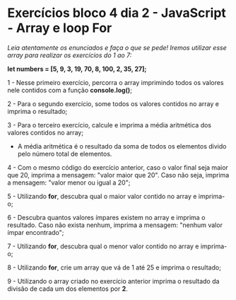 # Exercícios bloco 4 dia 2 - JavaScript - Array e loop For

*Leia atentamente os enunciados e faça o que se pede! Iremos utilizar esse array para realizar os exercícios do 1 ao 7:*

**let numbers = [5, 9, 3, 19, 70, 8, 100, 2, 35, 27];**

1 - Nesse primeiro exercício, percorra o array imprimindo todos os valores nele contidos com a função **console.log()**;

2 - Para o segundo exercício, some todos os valores contidos no array e imprima o resultado;

3 - Para o terceiro exercício, calcule e imprima a média aritmética dos valores contidos no array;

* A média aritmética é o resultado da soma de todos os elementos divido pelo número total de elementos.

4 - Com o mesmo código do exercício anterior, caso o valor final seja maior que 20, imprima a mensagem: "valor maior que 20". Caso não seja, imprima a mensagem: "valor menor ou igual a 20";

5 - Utilizando **for**, descubra qual o maior valor contido no array e imprima-o;

6 - Descubra quantos valores ímpares existem no array e imprima o resultado. Caso não exista nenhum, imprima a mensagem: "nenhum valor ímpar encontrado";

7 - Utilizando **for**, descubra qual o menor valor contido no array e imprima-o;

8 - Utilizando **for**, crie um array que vá de 1 até 25 e imprima o resultado;

9 - Utilizando o array criado no exercício anterior imprima o resultado da divisão de cada um dos elementos por **2**.